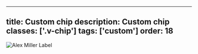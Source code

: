 <!--
 *              © 2025 Visa
 *
 * Licensed under the Apache License, Version 2.0 (the "License");
 * you may not use this file except in compliance with the License.
 * You may obtain a copy of the License at
 *
 *         http://www.apache.org/licenses/LICENSE-2.0
 *
 * Unless required by applicable law or agreed to in writing, software
 * distributed under the License is distributed on an "AS IS" BASIS,
 * WITHOUT WARRANTIES OR CONDITIONS OF ANY KIND, either express or implied.
 * See the License for the specific language governing permissions and
 * limitations under the License.
 *
 -->
---
title: Custom chip
description: Custom chip
classes: ['.v-chip']
tags: ['custom']
order: 18
---

<style>
  .my-custom-chip { --v-chip-background-color: #eacffa; --v-chip-border-color: #c58cf5; --v-chip-border-width: 2px; --v-chip-border-radius: var(--size-rounded-small); --v-chip-gap: var(--size-scalable-6); --v-chip-padding-block: var(--size-scalable-4); --v-chip-padding-inline-end: var(--size-scalable-6); --v-chip-padding-inline-start: var(--size-scalable-6); }
</style>
<div class="v-chip my-custom-chip">
  <img alt="Alex Miller" class="v-avatar" src="https:\/\/productdesignsystem.visa.com/react/static/media/stockphoto.00942236bfc829538141.png"/>
  <span>
    Label
  </span>
</div>
